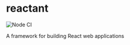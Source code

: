 # reactant

![Node CI](https://github.com/unadlib/reactant/workflows/Node%20CI/badge.svg)

A framework for building React web applications
